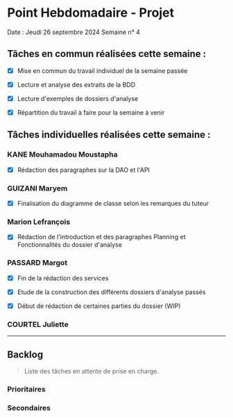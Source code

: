 # Point Hebdomadaire - Projet

Date : Jeudi 26 septembre 2024
Semaine n° 4

## Tâches en commun réalisées cette semaine :

- [x] Mise en commun du travail individuel de la semaine passée
- [x] Lecture et analyse des extraits de la BDD
- [x] Lecture d'exemples de dossiers d'analyse
- [x] Répartition du travail à faire pour la semaine à venir


## Tâches individuelles réalisées cette semaine :

### KANE Mouhamadou Moustapha
-[x] Rédaction des paragraphes sur la DAO et l'API


### GUIZANI Maryem
- [x] Finalisation du diagramme de classe selon les remarques du tuteur

### Marion Lefrançois
- [x] Rédaction de l'introduction et des paragraphes Planning et Fonctionnalités du dossier d'analyse

### PASSARD Margot
- [x] Fin de la rédaction des services
- [x] Etude de la construction des différents dossiers d'analyse passés
- [x] Début de rédaction de certaines parties du dossier (WIP)


### COURTEL Juliette


---

## Backlog

> Liste des tâches en attente de prise en charge.

### Prioritaires

### Secondaires
